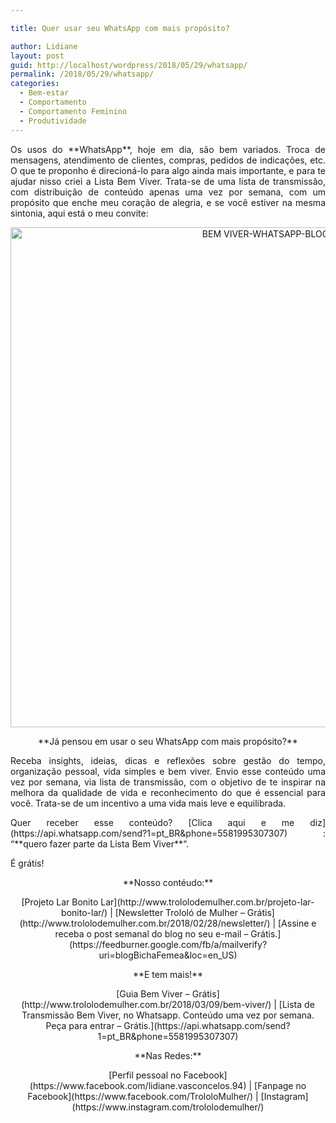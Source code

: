 ```yaml
---

title: Quer usar seu WhatsApp com mais propósito?

author: Lidiane
layout: post
guid: http://localhost/wordpress/2018/05/29/whatsapp/
permalink: /2018/05/29/whatsapp/
categories:
  - Bem-estar
  - Comportamento
  - Comportamento Feminino
  - Produtividade
---
```

<p align="justify">
  Os usos do **WhatsApp**, hoje em dia, são bem variados. Troca de mensagens, atendimento de clientes, compras, pedidos de indicações, etc. O que te proponho é direcioná-lo para algo ainda mais importante, e para te ajudar nisso criei a Lista Bem Viver. Trata-se de uma lista de transmissão, com distribuição de conteúdo apenas uma vez por semana, com um propósito que enche meu coração de alegria, e se você estiver na mesma sintonia, aqui está o meu convite:
</p>

<p align="center">
  <img class="alignnone size-full wp-image-14633" src="http://www.trololodemulher.com.br/blog/wp-content/uploads/2018/05/BEM-VIVER-WHATSAPP-BLOG.jpg" alt="BEM VIVER-WHATSAPP-BLOG" width="800" height="800" />
</p>

<p align="center">
  **Já pensou em usar o seu WhatsApp com mais propósito?**
</p>

<p align="justify">
  Receba insights, ideias, dicas e reflexões sobre gestão do tempo, organização pessoal, vida simples e bem viver. Envio esse conteúdo uma vez por semana, via lista de transmissão, com o objetivo de te inspirar na melhora da qualidade de vida e reconhecimento do que é essencial para você. Trata-se de um incentivo a uma vida mais leve e equilibrada.
</p>

<p align="justify">
  Quer receber esse conteúdo? [Clica aqui e me diz](https://api.whatsapp.com/send?1=pt_BR&phone=5581995307307) : &#8220;**quero fazer parte da Lista Bem Viver**&#8220;.
</p>

<p align="justify">
  É grátis!
</p>

<p align="center">
  **Nosso contéudo:**
</p>

<p align="center">
  [Projeto Lar Bonito Lar](http://www.trololodemulher.com.br/projeto-lar-bonito-lar/)  | [Newsletter Trololó de Mulher – Grátis](http://www.trololodemulher.com.br/2018/02/28/newsletter/)  | [Assine e receba o post semanal do blog no seu e-mail – Grátis.](https://feedburner.google.com/fb/a/mailverify?uri=blogBichaFemea&loc=en_US) 
</p>

<p align="center">
  **E tem mais!**
</p>

<p align="center">
  [Guia Bem Viver – Grátis](http://www.trololodemulher.com.br/2018/03/09/bem-viver/)  | [Lista de Transmissão Bem Viver, no Whatsapp. Conteúdo uma vez por semana. Peça para entrar – Grátis.](https://api.whatsapp.com/send?1=pt_BR&phone=5581995307307) 
</p>

<p align="center">
  **Nas Redes:**
</p>

<p align="center">
  [Perfil pessoal no Facebook](https://www.facebook.com/lidiane.vasconcelos.94)  | [Fanpage no Facebook](https://www.facebook.com/TrololoMulher/)  | [Instagram](https://www.instagram.com/trololodemulher/) 
</p>
